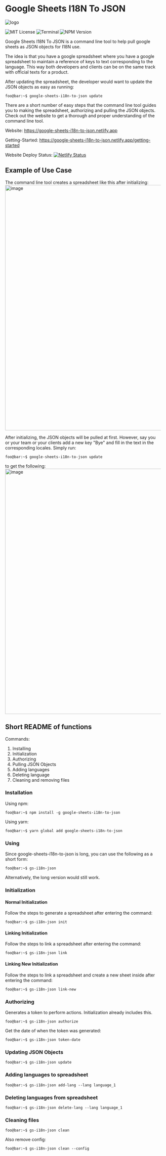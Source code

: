 # Google Sheets I18N To JSON

![logo](https://user-images.githubusercontent.com/36118824/176408861-667d1731-7f7c-41b0-9aa7-767ef5e53adb.png)

![MIT License](https://badgen.net/badge/license/MIT/blue)
![Terminal](https://badgen.net/badge/icon/terminal?icon=terminal&label)
![NPM Version](https://badgen.net/npm/v/google-sheets-i18n-to-json)

Google Sheets I18N To JSON is a command line tool to help pull google sheets as JSON objects for I18N use.

The idea is that you have a google spreadsheet where you have a google spreadsheet to maintain a reference of keys to text corresponding to the language. This way both developers and clients can be on the same track with official texts for a product.

After updating the spreadsheet, the developer would want to update the JSON objects as easy as running: 
```console
foo@bar:~$ google-sheets-i18n-to-json update
```

There are a short number of easy steps that the command line tool guides you to making the spreadsheet, authorizing and pulling the JSON objects. Check out the website to get a thorough and proper understanding of the command line tool.

Website: https://google-sheets-i18n-to-json.netlify.app

Getting-Started: https://google-sheets-i18n-to-json.netlify.app/getting-started

Website Deploy Status: [![Netlify Status](https://api.netlify.com/api/v1/badges/4f6d4b4b-429e-4b2b-9fff-ccfc5e7b6512/deploy-status)](https://app.netlify.com/sites/google-sheets-i18n-to-json/deploys)

## Example of Use Case
The command line tool creates a spreadsheet like this after initializing:
<img width="794" alt="image" src="https://user-images.githubusercontent.com/36118824/176410896-7ea423cb-f411-4e33-b6a8-60582793c843.png">

After initializing, the JSON objects will be pulled at first. However, say you or your team or your clients add a new key "Bye" and fill in the text in the corresponding locales. Simply run:
```console
foo@bar:~$ google-sheets-i18n-to-json update
```
to get the following:
<img width="794" alt="image" src="https://user-images.githubusercontent.com/36118824/176411799-8cdf244d-78f2-45e8-ad38-23dd54e6d970.png">


## Short README of functions
Commands:

1. Installing
2. Initialization
3. Authorizing
4. Pulling JSON Objects
5. Adding languages
6. Deleting language
7. Cleaning and removing files


### Installation
Using npm:
```console
foo@bar:~$ npm install -g google-sheets-i18n-to-json
```
Using yarn:
```console
foo@bar:~$ yarn global add google-sheets-i18n-to-json
```

### Using
Since google-sheets-i18n-to-json is long, you can use the following as a short form:
```console
foo@bar:~$ gs-i18n-json
```
Alternatively, the long version would still work.


### Initialization
#### Normal Initialization
Follow the steps to generate a spreadsheet after entering the command:
```console
foo@bar:~$ gs-i18n-json init
```

#### Linking Initialization
Follow the steps to link a spreadsheet after entering the command:
```console
foo@bar:~$ gs-i18n-json link
```

#### Linking New Initialization
Follow the steps to link a spreadsheet and create a new sheet inside after entering the command:
```console
foo@bar:~$ gs-i18n-json link-new
```


### Authorizing
Generates a token to perform actions. Initialization already includes this.
```console
foo@bar:~$ gs-i18n-json authorize
```
Get the date of when the token was generated:
```console
foo@bar:~$ gs-i18n-json token-date
```

### Updating JSON Objects
```console
foo@bar:~$ gs-i18n-json update
```

### Adding languages to spreadsheet
```console
foo@bar:~$ gs-i18n-json add-lang --lang language_1
```
### Deleting languages from spreadsheet
```console
foo@bar:~$ gs-i18n-json delete-lang --lang language_1
```

### Cleaning files
```console
foo@bar:~$ gs-i18n-json clean
```
Also remove config:
```console
foo@bar:~$ gs-i18n-json clean --config
```
